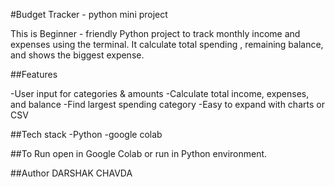 #Budget Tracker - python mini project

This is Beginner - friendly Python project to track monthly income and expenses using the terminal. It calculate total spending , remaining balance, and shows the biggest expense.

##Features

-User input for categories & amounts
-Calculate total income, expenses, and balance
-Find largest spending category
-Easy to expand with charts or CSV

##Tech stack
-Python
-google colab

##To Run
open in Google Colab or run in Python environment.

##Author
DARSHAK CHAVDA
